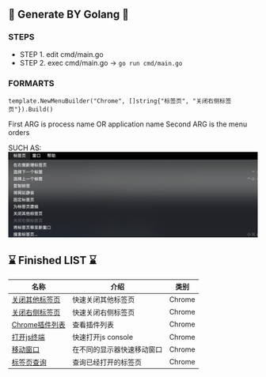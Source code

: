 ## 🤗 Generate BY Golang 🤗

### STEPS
* STEP 1. edit cmd/main.go
* STEP 2. exec cmd/main.go -> `go run cmd/main.go`

### FORMARTS

```golang
template.NewMenuBuilder("Chrome", []string{"标签页", "关闭右侧标签页"}).Build()
```
First ARG is process name OR application name
Second ARG is the menu orders


SUCH AS:
![](./assets/Snipaste_2023-08-16_17-13-02.png)


## ⌛ Finished LIST ⌛

| 名称                                                                                                                        | 介绍                       | 类别   |
| --------------------------------------------------------------------------------------------------------------------------- | -------------------------- | ------ |
| [关闭其他标签页](https://github.com/o98k-ok/awesome-apple-scripts/blob/main/collection/chrome/close_other_tabs.applescript) | 快速关闭其他标签页         | Chrome |
| [关闭右侧标签页](https://github.com/o98k-ok/awesome-apple-scripts/blob/main/collection/chrome/close_right_tabs.applescript) | 快速关闭右侧标签页         | Chrome |
| [Chrome插件列表](https://github.com/o98k-ok/awesome-apple-scripts/blob/main/collection/chrome/extensions.applescript)       | 查看插件列表               | Chrome |
| [打开js终端](https://github.com/o98k-ok/awesome-apple-scripts/blob/main/collection/chrome/js_console.applescript)           | 快速打开js console         | Chrome |
| [移动窗口](https://github.com/o98k-ok/awesome-apple-scripts/blob/main/collection/chrome/move_display_1.applescript)         | 在不同的显示器快速移动窗口 | Chrome |
| [标签页查询](https://github.com/o98k-ok/awesome-apple-scripts/blob/main/collection/chrome/search_tabs.applescript)          | 查询已经打开的标签页       | Chrome       |
